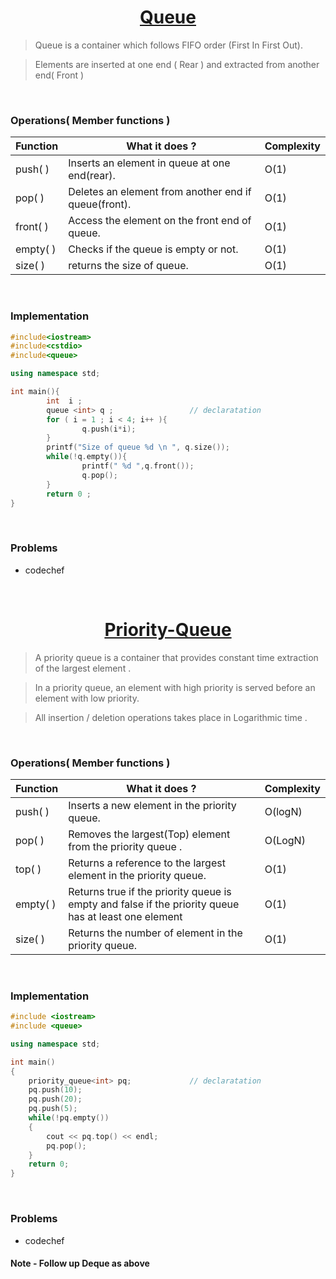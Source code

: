 <h1 align="center"><a href="#"> Queue </a></h1>

> Queue is a container which follows FIFO  order (First In First Out).

> Elements are inserted at one end (  Rear  ) and extracted from another end( Front )
<br>

### Operations( Member functions )

| <center>Function </center>    | <center>What it does ?</center>  | <center>Complexity</center>  |
| :------------- | :------------- | :------------- |
| <a>push( )</a>        | Inserts an element in queue at one end(rear).       | O(1)
| <a>pop( )</a>     | Deletes an element from another end if queue(front).       | O(1)
| <a>front( ) </a>    | Access the element on the front end of queue.       | O(1)
| <a>empty( ) </a>       | Checks if the queue is empty or not.       | O(1)
| <a>size( ) </a>      | returns the size of queue.       | O(1)
<br>

### Implementation

```C++
#include<iostream>
#include<cstdio>
#include<queue>           

using namespace std;

int main(){
        int  i ;
        queue <int> q ;                 // declaratation
        for ( i = 1 ; i < 4; i++ ){
                q.push(i*i);
        }
        printf("Size of queue %d \n ", q.size());
        while(!q.empty()){
                printf(" %d ",q.front());
                q.pop();
        }
        return 0 ;
}
```
<br>

### Problems

 * codechef
<br>

<h1 align="center" ><a href="#"> Priority-Queue </a></h1>

> A priority queue is a container that provides constant time extraction of the largest element .

> In a priority queue, an element with high priority is served before an element with low priority.

> All insertion / deletion operations takes place in Logarithmic time .
<br>

### Operations( Member functions )

| <center>Function </center>    | <center>What it does ?</center>  | <center>Complexity</center>  |
| :------------- | :------------- | :------------- |
| <a>push( )</a>        | Inserts a new element in the priority queue.       | O(logN)
| <a>pop( )</a>     | Removes the largest(Top) element from the priority queue .       | O(LogN)
| <a>top( ) </a>    | Returns a reference to the largest element in the priority queue.       | O(1)
| <a>empty( ) </a>       |  Returns true if the priority queue is empty and false if the priority queue has at least one element       | O(1)
| <a>size( ) </a>      | Returns the number of element in the priority queue.       | O(1)
<br>


### Implementation

```C++
#include <iostream>
#include <queue>

using namespace std;

int main()
{
    priority_queue<int> pq;             // declaratation
    pq.push(10);
    pq.push(20);
    pq.push(5);
    while(!pq.empty())
    {
        cout << pq.top() << endl;
        pq.pop();
    }
    return 0;
}
```
<br>

### Problems
 * codechef


#### Note - Follow up Deque as above
